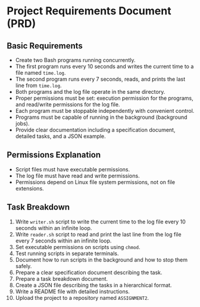 # Project Requirements Document (PRD)

## Basic Requirements

- Create two Bash programs running concurrently.
- The first program runs every 10 seconds and writes the current time to a file named `time.log`.
- The second program runs every 7 seconds, reads, and prints the last line from `time.log`.
- Both programs and the log file operate in the same directory.
- Proper permissions must be set: execution permission for the programs, and read/write permissions for the log file.
- Each program must be stoppable independently with convenient control.
- Programs must be capable of running in the background (background jobs).
- Provide clear documentation including a specification document, detailed tasks, and a JSON example.

## Permissions Explanation

- Script files must have executable permissions.
- The log file must have read and write permissions.
- Permissions depend on Linux file system permissions, not on file extensions.

## Task Breakdown

1. Write `writer.sh` script to write the current time to the log file every 10 seconds within an infinite loop.
2. Write `reader.sh` script to read and print the last line from the log file every 7 seconds within an infinite loop.
3. Set executable permissions on scripts using `chmod`.
4. Test running scripts in separate terminals.
5. Document how to run scripts in the background and how to stop them safely.
6. Prepare a clear specification document describing the task.
7. Prepare a task breakdown document.
8. Create a JSON file describing the tasks in a hierarchical format.
9. Write a README file with detailed instructions.
10. Upload the project to a repository named `ASSIGNMENT2`.
